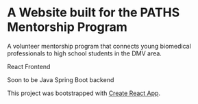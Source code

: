 # A Website built for the PATHS Mentorship Program

A volunteer mentorship program that connects young biomedical professionals to high school students in the DMV area.

React Frontend

Soon to be Java Spring Boot backend


This project was bootstrapped with [Create React App](https://github.com/facebook/create-react-app).

